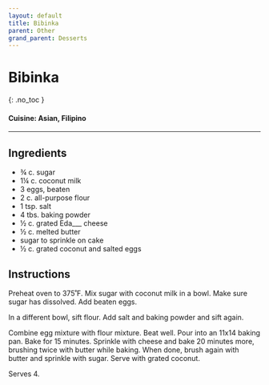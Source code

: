 ```yaml
---
layout: default
title: Bibinka
parent: Other
grand_parent: Desserts
---
```


# Bibinka
{: .no_toc }

#### Cuisine: Asian, Filipino
---

## Ingredients

<ul>
	<li>¾ c. sugar</li>
	<li>1¼ c. coconut milk</li>
	<li>3 eggs, beaten</li>
	<li>2 c. all-purpose flour</li>
	<li>1 tsp. salt</li>
	<li>4 tbs. baking powder</li>
	<li>½ c. grated Eda___ cheese</li>
	<li>½ c. melted butter</li>
	<li>sugar to sprinkle on cake</li>
	<li>½ c. grated coconut and salted eggs</li>
</ul>


## Instructions
Preheat oven to 375˚F. Mix sugar with coconut milk in a bowl. Make sure sugar has dissolved. Add beaten eggs.

In a different bowl, sift flour. Add salt and baking powder and sift again.

Combine egg mixture with flour mixture. Beat well. Pour into an 11x14 baking pan. Bake for 15 minutes. Sprinkle with cheese and bake 20 minutes more, brushing twice with butter while baking. When done, brush again with butter and sprinkle with sugar. Serve with grated coconut.

Serves 4.